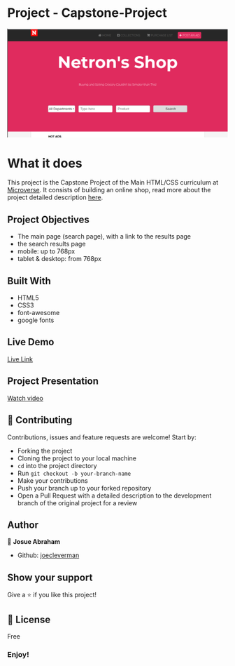 # Project - Capstone-Project

![screenshot](assets/images/image2.png)

# What it does

This project is the Capstone Project of the Main HTML/CSS curriculum at [Microverse](https://www.microverse.org/). It consists of building an online shop,
read more about the project detailed description [here](https://www.notion.so/HTML-CSS-capstone-project-Online-shop-for-electronics-a3dbffab0c744c33b70001a79876edde).

## Project Objectives

- The main page (search page), with a link to the results page
- the search results page
- mobile: up to 768px
- tablet & desktop: from 768px

## Built With

- HTML5
- CSS3
- font-awesome
- google fonts

## Live Demo

[Live Link](https://rawcdn.githack.com/Joecleverman/capstorne-project/eef9643409548e87bd75ac805e45f79fda9a13e0/index.html)

## Project Presentation

[Watch video](https://www.loom.com/share/bd93bf4401db44b78077a3a550205d3e)

## 🤝 Contributing

Contributions, issues and feature requests are welcome! Start by:

- Forking the project
- Cloning the project to your local machine
- `cd` into the project directory
- Run `git checkout -b your-branch-name`
- Make your contributions
- Push your branch up to your forked repository
- Open a Pull Request with a detailed description to the development branch of the original project for a review

## Author

👤 **Josue Abraham**

- Github: [joecleverman](https://github.com/joecleverman)

## Show your support

Give a ⭐️ if you like this project!

## 📝 License

Free

### Enjoy!
